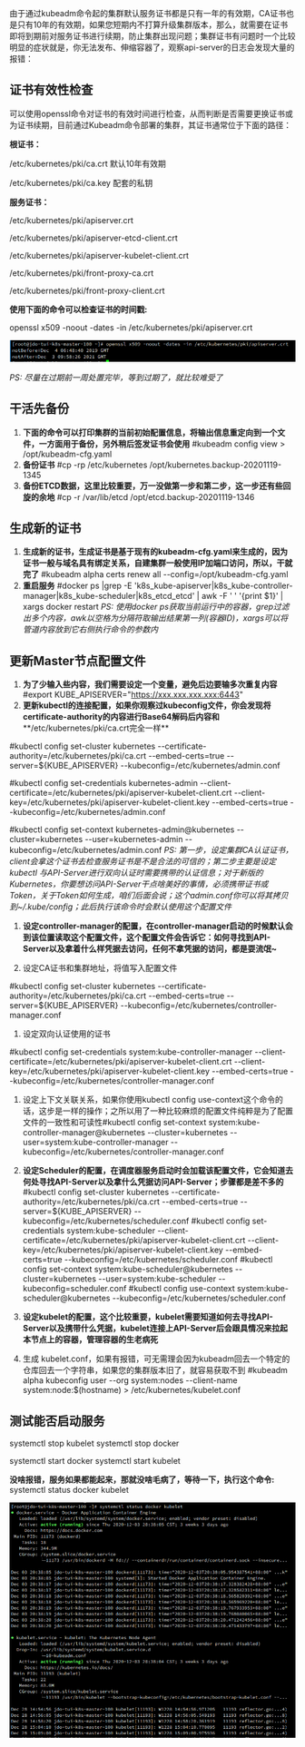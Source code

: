 由于通过kubeadm命令起的集群默认服务证书都是只有一年的有效期，CA证书也是只有10年的有效期，如果您短期内不打算升级集群版本，那么，就需要在证书即将到期前对服务证书进行续期，防止集群出现问题；集群证书有问题时一个比较明显的症状就是，你无法发布、伸缩容器了，观察api-server的日志会发现大量的报错：





## 证书有效性检查

可以使用openssl命令对证书的有效时间进行检查，从而判断是否需要更换证书或为证书续期，目前通过Kubeadm命令部署的集群，其证书通常位于下面的路径：

**根证书：**

/etc/kubernetes/pki/ca.crt              默认10年有效期



/etc/kubernetes/pki/ca.key            配套的私钥

**服务证书：**

/etc/kubernetes/pki/apiserver.crt

/etc/kubernetes/pki/apiserver-etcd-client.crt

/etc/kubernetes/pki/apiserver-kubelet-client.crt

/etc/kubernetes/pki/front-proxy-ca.crt

/etc/kubernetes/pki/front-proxy-client.crt


**使用下面的命令可以检查证书的时间戳:**

openssl x509 -noout -dates -in /etc/kubernetes/pki/apiserver.crt

![img](./assets/1742803102971-90bcd5c6-4777-43aa-a343-c0de80bdb433.png)





*PS: 尽量在过期前一周处置完毕，等到过期了，就比较难受了*





## 干活先备份

1. **下面的命令可以打印集群的当前初始配置信息，将输出信息重定向到一个文件，一方面用于备份，另外稍后签发证书会使用**
   \#kubeadm config view > /opt/kubeadm-cfg.yaml
2. **备份证书**
   \#cp -rp /etc/kubernetes  /opt/kubernetes.backup-20201119-1345
3. **备份ETCD数据，这里比较重要，万一没做第一步和第二步，这一步还有些回旋的余地**
   \#cp -r /var/lib/etcd  /opt/etcd.backup-20201119-1346

## 生成新的证书

1. **生成新的证书，生成证书是基于现有的kubeadm-cfg.yaml来生成的，因为证书一般与域名具有绑定关系，自建集群一般使用IP加端口访问，所以，干就完了**
   \#kubeadm alpha certs renew all --config=/opt/kubeadm-cfg.yaml
2. **重启服务**
   \#docker ps |grep -E 'k8s_kube-apiserver|k8s_kube-controller-manager|k8s_kube-scheduler|k8s_etcd_etcd' | awk -F ' ' '{print $1}' | xargs docker restart
   *PS: 使用docker ps获取当前运行中的容器，grep过滤出多个内容，awk以空格为分隔符取输出结果第一列(容器ID)，xargs可以将管道内容放到它右侧执行命令的参数内*

## 更新Master节点配置文件

1. **为了少输入些内容，我们需要设定一个变量，避免后边要输多次重复内容**
   \#export KUBE_APISERVER="https://xxx.xxx.xxx.xxx:6443"
2. **更新kubectl的连接配置，如果你观察过kubeconfig文件，你会发现将certificate-authority的内容进行Base64解码后内容和****/etc/kubernetes/pki/ca.crt完全一样**

\#kubectl config set-cluster kubernetes --certificate-authority=/etc/kubernetes/pki/ca.crt --embed-certs=true --server=${KUBE_APISERVER} --kubeconfig=/etc/kubernetes/admin.conf

\#kubectl config set-credentials kubernetes-admin --client-certificate=/etc/kubernetes/pki/apiserver-kubelet-client.crt --client-key=/etc/kubernetes/pki/apiserver-kubelet-client.key --embed-certs=true --kubeconfig=/etc/kubernetes/admin.conf

\#kubectl config set-context kubernetes-admin@kubernetes --cluster=kubernetes --user=kubernetes-admin --kubeconfig=/etc/kubernetes/admin.conf
*PS: 第一步，设定集群CA认证证书，client会拿这个证书去检查服务证书是不是合法的可信的；第二步主要是设定kubectl 与API-Server进行双向认证时需要携带的认证信息；对于新版的Kubernetes，你要想访问API-Server干点啥美好的事情，必须携带证书或Token，关于Token如何生成，咱们后面会说；这个admin.conf你可以将其拷贝到~/.kube/config；此后执行该命令时会默认使用这个配置文件*

1. **设定controller-manager的配置，在controller-manager启动的时候默认会到该位置读取这个配置文件，这个配置文件会告诉它：如何寻找到API-Server以及拿着什么样凭据去访问，任何不拿凭据的访问，都是耍流氓~**

1. 设定CA证书和集群地址，将值写入配置文件

\#kubectl config set-cluster kubernetes --certificate-authority=/etc/kubernetes/pki/ca.crt --embed-certs=true --server=${KUBE_APISERVER} --kubeconfig=/etc/kubernetes/controller-manager.conf

1. 设定双向认证使用的证书

\#kubectl config set-credentials system:kube-controller-manager --client-certificate=/etc/kubernetes/pki/apiserver-kubelet-client.crt --client-key=/etc/kubernetes/pki/apiserver-kubelet-client.key --embed-certs=true --kubeconfig=/etc/kubernetes/controller-manager.conf

1. 设定上下文关联关系，如果你使用kubectl config use-context这个命令的话，这步是一样的操作；之所以用了一种比较麻烦的配置文件纯粹是为了配置文件的一致性和可读性#kubectl config set-context system:kube-controller-manager@kubernetes --cluster=kubernetes --user=system:kube-controller-manager --kubeconfig=/etc/kubernetes/controller-manager.conf





1. **设定Scheduler的配置，在调度器服务启动时会加载该配置文件，它会知道去何处寻找API-Server以及拿什么凭据访问API-Server；步骤都是差不多的**
   \#kubectl config set-cluster kubernetes --certificate-authority=/etc/kubernetes/pki/ca.crt --embed-certs=true --server=${KUBE_APISERVER} --kubeconfig=/etc/kubernetes/scheduler.conf
   \#kubectl config set-credentials system:kube-scheduler --client-certificate=/etc/kubernetes/pki/apiserver-kubelet-client.crt --client-key=/etc/kubernetes/pki/apiserver-kubelet-client.key --embed-certs=true --kubeconfig=/etc/kubernetes/scheduler.conf
   \#kubectl config set-context system:kube-scheduler@kubernetes --cluster=kubernetes --user=system:kube-scheduler --kubeconfig=scheduler.conf
   \#kubectl config use-context system:kube-scheduler@kubernetes --kubeconfig=/etc/kubernetes/scheduler.conf
2. **设定kubelet的配置，这个比较重要，kubelet需要知道如何去寻找API-Server以及携带什么凭据，kubelet连接上API-Server后会跟具情况来拉起本节点上的容器，管理容器的生老病死**

1. 生成 kubelet.conf，如果有报错，可无需理会因为kubeadm回去一个特定的仓库回去一个字符串，如果您的集群版本旧了，就容易获取不到
   \#kubeadm alpha kubeconfig user --org system:nodes --client-name system:node:$(hostname) > /etc/kubernetes/kubelet.conf

##  测试能否启动服务

systemctl stop kubelet
systemctl stop docker

systemctl start docker
systemctl start kubelet

**没啥报错，服务如果都能起来，那就没啥毛病了，等待一下，执行这个命令:** systemctl status docker kubelet

![img](./assets/1742803095084-a617207a-3247-4a4b-826c-34e45aec1af8.png)